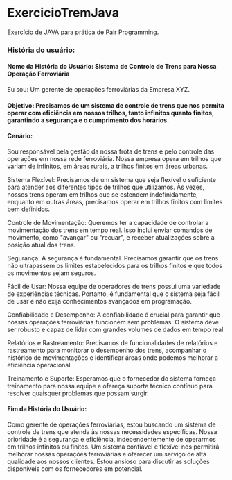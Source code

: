 # ExercicioTremJava
Exercício de JAVA para prática de Pair Programming.

### História do usuário:

#### Nome da História do Usuário: Sistema de Controle de Trens para Nossa Operação Ferroviária

Eu sou: Um gerente de operações ferroviárias da Empresa XYZ.

#### Objetivo: Precisamos de um sistema de controle de trens que nos permita operar com eficiência em nossos trilhos, tanto infinitos quanto finitos, garantindo a segurança e o cumprimento dos horários.

#### Cenário:

Sou responsável pela gestão da nossa frota de trens e pelo controle das operações em nossa rede ferroviária. Nossa empresa opera em trilhos que variam de infinitos, em áreas rurais, a trilhos finitos em áreas urbanas.

Sistema Flexível: Precisamos de um sistema que seja flexível o suficiente para atender aos diferentes tipos de trilhos que utilizamos. Às vezes, nossos trens operam em trilhos que se estendem indefinidamente, enquanto em outras áreas, precisamos operar em trilhos finitos com limites bem definidos.

Controle de Movimentação: Queremos ter a capacidade de controlar a movimentação dos trens em tempo real. Isso inclui enviar comandos de movimento, como "avançar" ou "recuar", e receber atualizações sobre a posição atual dos trens.

Segurança: A segurança é fundamental. Precisamos garantir que os trens não ultrapassem os limites estabelecidos para os trilhos finitos e que todos os movimentos sejam seguros.

Fácil de Usar: Nossa equipe de operadores de trens possui uma variedade de experiências técnicas. Portanto, é fundamental que o sistema seja fácil de usar e não exija conhecimentos avançados em programação.

Confiabilidade e Desempenho: A confiabilidade é crucial para garantir que nossas operações ferroviárias funcionem sem problemas. O sistema deve ser robusto e capaz de lidar com grandes volumes de dados em tempo real.

Relatórios e Rastreamento: Precisamos de funcionalidades de relatórios e rastreamento para monitorar o desempenho dos trens, acompanhar o histórico de movimentações e identificar áreas onde podemos melhorar a eficiência operacional.

Treinamento e Suporte: Esperamos que o fornecedor do sistema forneça treinamento para nossa equipe e ofereça suporte técnico contínuo para resolver quaisquer problemas que possam surgir.

#### Fim da História do Usuário:

Como gerente de operações ferroviárias, estou buscando um sistema de controle de trens que atenda às nossas necessidades específicas. Nossa prioridade é a segurança e eficiência, independentemente de operarmos em trilhos infinitos ou finitos. Um sistema confiável e flexível nos permitirá melhorar nossas operações ferroviárias e oferecer um serviço de alta qualidade aos nossos clientes. Estou ansioso para discutir as soluções disponíveis com os fornecedores em potencial.
